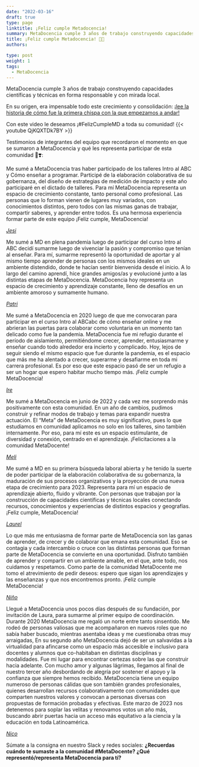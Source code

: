 ```yaml
---
date: "2022-03-16"
draft: true
type: page
linktitle: ¡Feliz cumple Metadocencia!
summary: MetaDocencia cumple 3 años de trabajo construyendo capacidades científicas y técnicas en forma responsable y con mirada local.
title: ¡Feliz cumple Metadocencia! 🍎🎂
authors: 

type: post
weight: 1
tags: 
  - MetaDocencia 
---
```


MetaDocencia cumple 3 años de trabajo construyendo capacidades científicas y técnicas en forma responsable y con mirada local.

En su origen, era impensable todo este crecimiento y consolidación: [¡lee la historia de cómo fue la primera chispa con la que empezamos a andar!](https://www.metadocencia.org/post/origenmd/)

Con este video le deseamos ¡#FelizCumpleMD a toda su comunidad!
{{< youtube QjKQXTDk7BY >}}

Testimonios de integrantes del equipo que recordaron el momento en que se sumaron a MetaDocencia y qué les representa participar de esta comunidad 🍎❣️:

Me sumé a MetaDocencia tras haber participado de los talleres Intro al ABC y Cómo enseñar a programar. Participé de la elaboración colaborativa de su gobernanza, del diseño de estrategias de medición de impacto y este año participaré en el dictado de talleres. Para mí MetaDocencia representa un espacio de crecimiento constante, tanto personal como profesional. Las personas que lo forman vienen de lugares muy variados, con conocimientos distintos, pero todos con las mismas ganas de trabajar, compartir saberes, y aprender entre todos. Es una hermosa experiencia formar parte de este equipo ¡Feliz cumple, MetaDocencia! 

*[Jesi](https://www.metadocencia.org/authors/jformoso/)*

Me sumé a MD en plena pandemia luego de participar del curso Intro al ABC decidí sumarme luego de vivenciar la pasión y compromiso que tenían al enseñar. Para mí, sumarme representó la oportunidad de aportar y al mismo tiempo aprender de personas con los mismos ideales en un ambiente distendido, donde te hacían sentir bienvenida desde el inicio. A lo largo del camino aprendí, hice grandes amigos/as y evolucioné junto a las distintas etapas de MetaDocencia. MetaDocencia hoy representa un espacio de crecimiento y aprendizaje constante, lleno de desafíos en un ambiente amoroso y sumamente humano.

*[Patri](https://www.metadocencia.org/authors/patriloto/)*

Me sumé a MetaDocencia en 2020 luego de que me convocaran para participar en el curso Intro al ABCabc de cómo enseñar online y me abrieran las puertas para colaborar como voluntaria en un momento tan delicado como fue la pandemia. MetaDocencia fue mi refugio durante el período de aislamiento, permitiéndome crecer, aprender, entusiasmarme y enseñar cuando todo alrededor era incierto y complicado. Hoy, lejos de seguir siendo el mismo espacio que fue durante la pandemia, es el espacio que más me ha alentado a crecer, superarme y desafiarme en toda mi carrera profesional. Es por eso que este espacio pasó de ser un refugio a ser un hogar que espero habitar mucho tiempo más. ¡Feliz cumple MetaDocencia! 

*[Ire](https://www.metadocencia.org/authors/irenevazano/)*

Me sumé a MetaDocencia en junio de 2022 y cada vez me sorprendo más positivamente con esta comunidad. En un año de cambios, pudimos construir y refinar modos de trabajo y temas para expandir nuestra actuación. El “Meta” de MetaDocencia es muy significativo, pues lo que estudiamos en comunidad aplicamos no solo en los talleres, sino también internamente. Por eso, para mí este es un espacio estimulante, de diversidad y conexión, centrado en el aprendizaje. ¡Felicitaciones a la comunidad MetaDocente!

*[Meli](https://www.metadocencia.org/authors/melissa/)*

Me sumé a MD en su primera búsqueda laboral abierta y he tenido la suerte de poder participar de la elaboración colaborativa de su gobernanza, la maduración de sus procesos organizativos y la proyección de una nueva etapa de crecimiento para 2023.
Representa para mí un espacio de aprendizaje abierto, fluido y vibrante. Con personas que trabajan por la construcción de capacidades científicas y técnicas locales conectando recursos, conocimientos y experiencias de distintos espacios y geografías. ¡Feliz cumple, MetaDocencia! 

*[Laurel](https://www.metadocencia.org/authors/laurel/)*

Lo que más me entusiasma de formar parte de MetaDocencia son las ganas de aprender, de crecer y de colaborar que emana esta comunidad. Eso se contagia y cada intercambio o cruce con las distintas personas que forman parte de MetaDocencia se convierte en una oportunidad.
Disfruto también de aprender y compartir en un ambiente amable, en el que, ante todo, nos cuidamos y respetamos. 
Como parte de la comunidad MetaDocente me tomo el atrevimiento de pedir deseos: espero que sigan los aprendizajes y las enseñanzas y que nos encontremos pronto.
¡Feliz cumple MetaDocencia! 

*[Niño](https://www.metadocencia.org/authors/jbuede/)*

Llegué a MetaDocencia unos pocos días después de su fundación, por invitación de Laura, para sumarme al primer equipo de coordinación. Durante 2020 MetaDocencia me regaló un norte entre tanto sinsentido. Me rodeó de personas valiosas que me acompañaron en nuevos roles que no sabía haber buscado, mientras asentaba ideas y me cuestionaba otras muy arraigadas, En su segundo año MetaDocencia dejó de ser un salvavidas a la virtualidad para afincarse como un espacio más accesible e inclusivo para docentes y alumnos que co-habitaban en distintas disciplinas y modalidades. Fue mi lugar para encontrar certezas sobre las que construir hacia adelante. Con mucho amor y algunas lágrimas, llegamos al final de nuestro tercer año desbordando de alegría por sostener el apoyo y la confianza que siempre hemos recibido. MetaDocencia tiene un equipo numeroso de personas cálidas que son también grandes profesionales, quienes desarrollan recursos colaborativamente con comunidades que comparten nuestros valores y convocan a personas diversas con propuestas de formación probadas y efectivas. Este marzo de 2023 nos detenemos para soplar las velitas y renovamos votos un año más, buscando abrir puertas hacia un acceso más equitativo a la ciencia y la educación en toda Latinoamérica. 

*[Nico](https://www.metadocencia.org/authors/npalopoli/)*

Súmate a la consigna en nuestro Slack y redes sociales: **¿Recuerdas cuándo te sumaste a la comunidad #MetaDocente? ¿Qué representó/representa MetaDocencia para tí?** 
